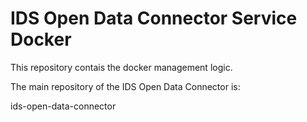 # IDS Open Data Connector Service Docker

This repository contais the docker management logic. 

The main repository of the IDS Open Data Connector is: 

ids-open-data-connector